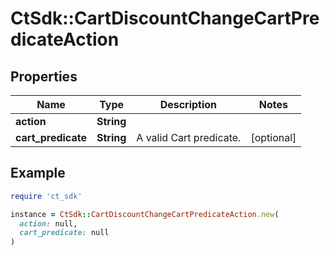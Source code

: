 # CtSdk::CartDiscountChangeCartPredicateAction

## Properties

| Name | Type | Description | Notes |
| ---- | ---- | ----------- | ----- |
| **action** | **String** |  |  |
| **cart_predicate** | **String** | A valid Cart predicate. | [optional] |

## Example

```ruby
require 'ct_sdk'

instance = CtSdk::CartDiscountChangeCartPredicateAction.new(
  action: null,
  cart_predicate: null
)
```

